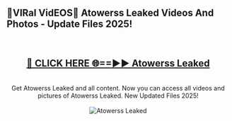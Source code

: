 <h2>🔴VIRal VidEOS🔴 Atowerss Leaked Videos And Photos - Update Files 2025!</h2>
<br>
<div align="center">
<h2><a href="https://virallinks.top/odZfE0" rel="nofollow">🔴 CLICK HERE 🌐==►► Atowerss Leaked</a></h2>
<br>
Get Atowerss Leaked and all content. Now you can access all videos and pictures of Atowerss Leaked. New Updated Files 2025!
<br>
<br>
<a href="https://virallinks.top/odZfE0" rel="nofollow" data-target="animated-image.originalLink"><img src="https://i.imgur.com/dJHk4Zq.gif)" alt="Atowerss Leaked" style="max-width: 100%; display: inline-block;" data-target="animated-image.originalImage"></a>
</div>
<br>
